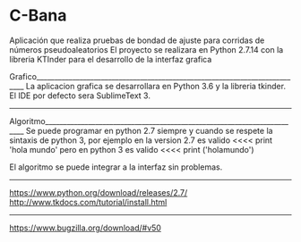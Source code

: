 # C-Bana
Aplicación que realiza pruebas de bondad de ajuste para corridas de números pseudoaleatorios
El proyecto se realizara en Python 2.7.14 con la libreria KTInder para el desarrollo de la interfaz grafica


Grafico___________________________________________________________________________
La aplicacion grafica se desarrollara en Python 3.6 y la libreria tkinder.
El IDE por defecto sera SublimeText 3.
__________________________________________________________________________________



Algoritmo________________________________________________________________________
Se puede programar en python 2.7 siempre y cuando se respete la sintaxis de python 3,
por ejemplo en la version 2.7 es valido <<<< print 'hola mundo'
pero en python 3 es valido <<<< print ('holamundo')


El algoritmo se puede integrar a la interfaz sin problemas.
___________________________________________________________________________________




https://www.python.org/download/releases/2.7/
http://www.tkdocs.com/tutorial/install.html
______________________________________________________________________________________________
https://www.bugzilla.org/download/#v50
